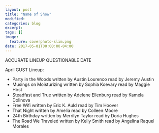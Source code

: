 ```yaml
---
layout: post
title: "Name of Show"
modified:
categories: blog
excerpt:
tags: []
image:
  feature: coverphoto-slim.png
date: 2017-05-01T00:00:00-04:00
---
```


ACCURATE LINEUP
QUESTIONABLE DATE

April GUST Lineup: 

* Party in the Woods	written by	Austin Lourenco	read by	Jeremy Austin
* Musings on Moisturizing	written by	Sophia Koevary	read by	Maggie Hirst
* Steadfast and True	written by	Adelene Ellenburg	read by	Kamela Dolinova
* Free Wifi	written by	Eric K. Auld	read by	Tim Hoover
* That Night	written by	Amelia	read by	Colleen Moore
* 24th Birthday	written by	Merrilyn Taylor	read by	Doria Hughes
* The Road We Traveled	written by	Kelly Smith	read by	Angelina Raquel Morales